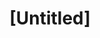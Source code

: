 ---
pid: ch403
title: "[Untitled]"
location_transcription: 
coordinates: "[-75.162967230414, 39.952344178416]"
zipcode: 
gen_neighborhood: 
neighborhood: 
outside_phl: 
age: 
age_range: 
instagram: 
image_file_name: ch_403.jpg
proposal_transcription: |-
  Rosa parks
  obma
  bong fire 4 all
  sec 8 houseing
  more Home.
topic: 
topic_summary: 
type: 
keywords_other: 
credit: 
image_labels: 
twitter: 
facebook: 
permalink: "/monuments/ch403/"
layout: item-page
---